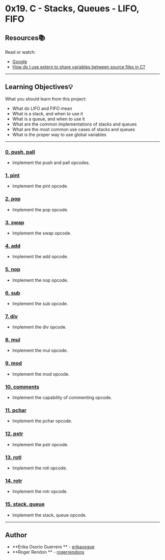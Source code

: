 # 0x19. C - Stacks, Queues - LIFO, FIFO

## Resources:books:
Read or watch:
* [Google](https://intranet.hbtn.io/rltoken/56-bDz7IrFgcH02EkGkB3w)
* [How do I use extern to share variables between source files in C?](https://intranet.hbtn.io/rltoken/9neX6gaN6DoA-ow1INgZqw)

---
## Learning Objectives:bulb:
What you should learn from this project:

* What do LIFO and FIFO mean
* What is a stack, and when to use it
* What is a queue, and when to use it
* What are the common implementations of stacks and queues
* What are the most common use cases of stacks and queues
* What is the proper way to use global variables

---

### [0. push, pall](./1000-holberton.bf)
* Implement the push and pall opcodes.


### [1. pint](./1001-add.bf)
* Implement the pint opcode.


### [2. pop](./1002-mul.bf)
* Implement the pop opcode.


### [3. swap](./1003-mul.bf)
* Implement the swap opcode.

### [4. add](./1004-mul.bf)
* Implement the add opcode.

### [5. nop](./1005-mul.bf)
* Implement the nop opcode.

### [6. sub](./1006-mul.bf)
* Implement the sub opcode.

### [7. div](./1007-mul.bf)
* Implement the div opcode.

### [8. mul](./1008-mul.bf)
* Implement the mul opcode.

### [9. mod](./1009-mul.bf)
* Implement the mod opcode.

### [10. comments](./1010-mul.bf)
* Implement the capability of commenting opcode.

### [11. pchar](./1011-mul.bf)
* Implement the pchar opcode.

### [12. pstr](./1012-mul.bf)
* Implement the pstr opcode.

### [13. rotl](./1009-mul.bf)
* Implement the rotl opcode.

### [14. rotr](./1009-mul.bf)
* Implement the rotr opcode.

### [15. stack, queue](./1009-mul.bf)
* Implement the stack, queue opcode.

---

## Author
* **Erika Osorio Guerrero ** - [erikaosgue](https://github.com/erikaosgue)
* **Roger Rendon ** - [rogerrendons](https://github.com/rogerrendons)
